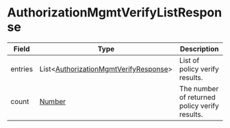 # AuthorizationMgmtVerifyListResponse

Field | Type | Description
--- | --- | ---
entries | List<[AuthorizationMgmtVerifyResponse](../data-models/authorization-policy-response.md)> | List of policy verify results.
count | [Number](../primitives.md#number) | The number of returned policy verify results.